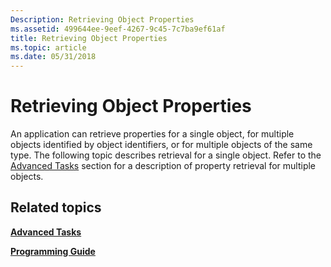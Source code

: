 ```yaml
---
Description: Retrieving Object Properties
ms.assetid: 499644ee-9eef-4267-9c45-7c7ba9ef61af
title: Retrieving Object Properties
ms.topic: article
ms.date: 05/31/2018
---
```


# Retrieving Object Properties

An application can retrieve properties for a single object, for multiple objects identified by object identifiers, or for multiple objects of the same type. The following topic describes retrieval for a single object. Refer to the [Advanced Tasks](advanced-tasks.md) section for a description of property retrieval for multiple objects.

## Related topics

<dl> <dt>

[**Advanced Tasks**](advanced-tasks.md)
</dt> <dt>

[**Programming Guide**](programming-guide.md)
</dt> </dl>

 

 



